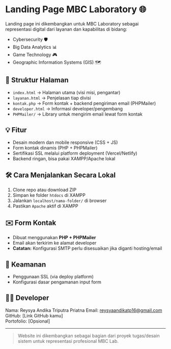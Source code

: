 # Landing Page MBC Laboratory 🌐

Landing page ini dikembangkan untuk MBC Laboratory sebagai representasi digital dari layanan dan kapabilitas di bidang:
- Cybersecurity 🛡️
- Big Data Analytics 📊
- Game Technology 🎮
- Geographic Information Systems (GIS) 🗺️

## 📌 Struktur Halaman
- `index.html` → Halaman utama (visi misi, pengantar)
- `layanan.html` → Penjelasan tiap divisi
- `kontak.php` → Form kontak + backend pengiriman email (PHPMailer)
- `developer.html` → Informasi developer/pengembang
- `PHPMailer/` → Library untuk mengirim email lewat form kontak

## 💡 Fitur
- Desain modern dan mobile responsive (CSS + JS)
- Form kontak dinamis (PHP + PHPMailer)
- Sertifikasi SSL melalui platform deployment (Vercel/Netlify)
- Backend ringan, bisa pakai XAMPP/Apache lokal

## 🛠️ Cara Menjalankan Secara Lokal
1. Clone repo atau download ZIP
2. Simpan ke folder `htdocs` di XAMPP
3. Jalankan `localhost/nama-folder/` di browser
4. Pastikan `Apache` aktif di XAMPP

## ✉️ Form Kontak
- Dibuat menggunakan **PHP + PHPMailer**
- Email akan terkirim ke alamat developer
- **Catatan:** Konfigurasi SMTP perlu disesuaikan jika diganti hosting/email

## 🔐 Keamanan
- Penggunaan SSL (via deploy platform)
- Konfigurasi dasar pengamanan input form

## 👨‍💻 Developer
Nama: Reysya Andika Triputra Priatna 
Email: reysyaandikatp16@gmail.com
GitHub: [Link GitHub kamu]  
Portofolio: [Opsional]

---

> Website ini dikembangkan sebagai bagian dari proyek tugas/desain sistem untuk representasi profesional MBC Lab.
